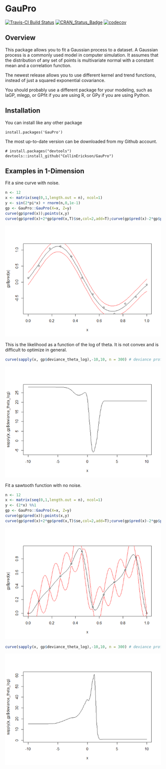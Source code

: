 
<!-- README.md is generated from README.Rmd. Please edit that file -->
GauPro
======

[![Travis-CI Build Status](https://travis-ci.org/CollinErickson/GauPro.svg?branch=master)](https://travis-ci.org/CollinErickson/GauPro) [![CRAN\_Status\_Badge](https://www.r-pkg.org/badges/version/GauPro)](https://cran.r-project.org/package=GauPro) [![codecov](https://codecov.io/gh/CollinErickson/GauPro/branch/master/graph/badge.svg)](https://codecov.io/gh/CollinErickson/GauPro)

Overview
--------

This package allows you to fit a Gaussian process to a dataset. A Gaussian process is a commonly used model in computer simulation. It assumes that the distribution of any set of points is multivariate normal with a constant mean and a correlation function.

The newest release allows you to use different kernel and trend functions, instead of just a squared exponential covariance.

You should probably use a different package for your modeling, such as laGP, mlegp, or GPfit if you are using R, or GPy if you are using Python.

Installation
------------

You can install like any other package

    install.packages('GauPro')

The most up-to-date version can be downloaded from my Github account.

    # install.packages("devtools")
    devtools::install_github("CollinErickson/GauPro")

Examples in 1-Dimension
-----------------------

Fit a sine curve with noise.

``` r
n <- 12
x <- matrix(seq(0,1,length.out = n), ncol=1)
y <- sin(2*pi*x) + rnorm(n,0,1e-1)
gp <- GauPro::GauPro(X=x, Z=y)
curve(gp$pred(x));points(x,y)
curve(gp$pred(x)+2*gp$pred(x,T)$se,col=2,add=T);curve(gp$pred(x)-2*gp$pred(x,T)$se,col=2,add=T)
```

![](tools/README-unnamed-chunk-2-1.png)

This is the likelihood as a function of the log of theta. It is not convex and is difficult to optimize in general.

``` r
curve(sapply(x, gp$deviance_theta_log),-10,10, n = 300) # deviance profile
```

![](tools/README-unnamed-chunk-3-1.png)

Fit a sawtooth function with no noise.

``` r
n <- 12
x <- matrix(seq(0,1,length.out = n), ncol=1)
y <- (2*x) %%1
gp <- GauPro::GauPro(X=x, Z=y)
curve(gp$pred(x));points(x,y)
curve(gp$pred(x)+2*gp$pred(x,T)$se,col=2,add=T);curve(gp$pred(x)-2*gp$pred(x,T)$se,col=2,add=T)
```

![](tools/README-unnamed-chunk-4-1.png)

``` r
curve(sapply(x, gp$deviance_theta_log),-10,10, n = 300) # deviance profile
```

![](tools/README-unnamed-chunk-4-2.png)
